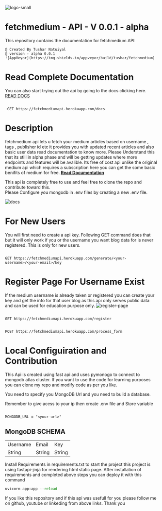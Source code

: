 ![logo-small](https://user-images.githubusercontent.com/74553737/179428806-ee2cb9c3-2ba5-47d6-abc4-5baf4d57019a.png)


# fetchmedium - API - V 0.0.1 - alpha

This repository contains the documentation for fetchmedium API 
```
@ Created By Tushar Natuiyal
@ version - alpha 0.0.1
![AppVeyor](https://img.shields.io/appveyor/build/tushar/fetchmedium)

```
# Read Complete Documentation
You can also start trying out the api by going to the docs clicking here.
<a href = 'https://fetchmediumapi.herokuapp.com/docs' target = "_blank">READ DOCS</a>
```api
 
 GET https://fetchmediumapi.herokuapp.com/docs

```


# Description
fetchmedium api lets u fetch your medium articles based on username , tags , publisher id etc it provides you with updated recent articles and also basic user data read documentation to know more. Please Understand this that its still in alpha phase and will be getting updates where more endpoints and features will be avalible.
Its free of cost api unlike the original medium api which requires a subscription here you can get the some basic benifits of medium for free.
<a href = 'https://fetchmediumapi.herokuapp.com/docs'>**Read Documentation**</a>

This api is completely free to use and feel free to clone the repo and contribute toward this.  
Please Configure you mongodb in .env files by creating a new .env file.

![docs](https://user-images.githubusercontent.com/74553737/179427603-ccf8a3eb-4249-45f3-9a16-f25c656a207f.png)

# For New Users
You will first need to create a api key. Following GET command does that but it will only work if you or the username you want blog data for is never registered. This is only for new users.

``` api

GET https://fetchmediumapi.herokuapp.com/generate/<your-username>/<your-email>/key

```

# Register Page For Username Exist
If the medium username is already taken or registered you can create your key and get the info for that user blog as this api only serves public data and can be used for education purpose only.
![register-page](https://user-images.githubusercontent.com/74553737/179427604-e3ec5e82-ba0d-44f8-8002-1bab844e1639.jpg)

```api

GET https://fetchmediumapi.herokuapp.com/register

```

```api

POST https://fetchmediumapi.herokuapp.com/process_form

```


# Local Configuiration and Contribution

This Api is created using fast api and uses pymonogo to connect to mongodb atlas cluster.
If you want to use the code for learning purposes you can clone my repo and modify code as per you like. 

You need to specify you MongoDB Url and you need to build a database.

Remember to give acess to your ip then create .env file and Store variable

```.env

MONGODB_URL = "<your-url>" 

```

## MongoDB SCHEMA
<table>
    <tr>
     <td>Username</td>
     <td>Email</td>
    <td>Key</tr></td>
    <td>String</td>
    <td>String</td>
    <td>String</td>
</table>



Install Requirements in requirements.txt to start the project this project is using fastapi-jinja for rendering html static page.
After installation of requirements and completed above steps you can deploy it with this command 

```python
uvicorn app:app --reload
```

If you like this repository and if this api was usefull for you please follow me on github, youtube or linkeding from above links. Thank you

